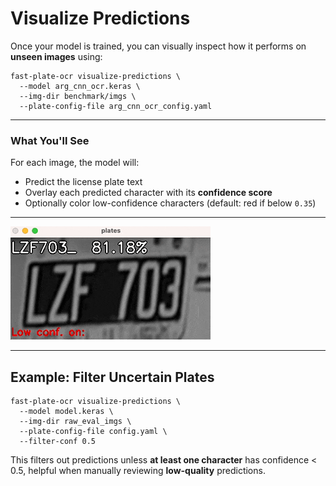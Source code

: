 # Visualize Predictions

Once your model is trained, you can visually inspect how it performs on **unseen images** using:

```shell
fast-plate-ocr visualize-predictions \
  --model arg_cnn_ocr.keras \
  --img-dir benchmark/imgs \
  --plate-config-file arg_cnn_ocr_config.yaml
```

---

### What You'll See

For each image, the model will:

* Predict the license plate text
* Overlay each predicted character with its **confidence score**
* Optionally color low-confidence characters (default: red if below `0.35`)

---

![Visualize Predictions](https://github.com/ankandrew/fast-plate-ocr/blob/ac3d110c58f62b79072e3a7af15720bb52a45e4e/extra/visualize_predictions.gif?raw=true)

---

## Example: Filter Uncertain Plates

```shell
fast-plate-ocr visualize-predictions \
  --model model.keras \
  --img-dir raw_eval_imgs \
  --plate-config-file config.yaml \
  --filter-conf 0.5
```

This filters out predictions unless **at least one character** has confidence < 0.5, helpful when manually reviewing
**low-quality** predictions.
